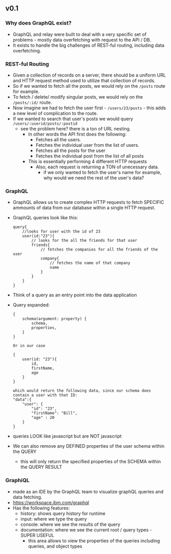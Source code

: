 ## v0.1

### Why does GraphQL exist?

- GraphQL and relay were built to deal with a very specific set of problems - mostly data overfetching with request to the API / DB.
- It exists to handle the big challenges of REST-ful routing, including data overfetching.

### REST-ful Routing

- Given a collection of records on a server, there should be a uniform URL and HTTP request method used to utilize that collection of records.
- So if we wanted to fetch all the posts, we would rely on the `/posts` route for example.
- To fetch / delete/ modify singular posts, we would rely on the `/posts/:id/` route.
- Now imagine we had to fetch the user first - `/users/23/posts` - this adds a new level of complication to the route.
- If we wanted to search that user's posts we would query `/users/:userid/posts/:postid`
	- see the problem here? there is a ton of URL nesting.
		- In other words the API first does the following:
			- Fetches all the users.
			- Fetches the individual user from the list of users.
			- Fetches all the posts for the user
			- Fetches the individual post from the list of all posts
		- This is essentially performing 4 different HTTP requests
			- Also, each request is returning a TON of unecessary data.
				- if we only wanted to fetch the user's name for example, why would we need the rest of the user's data?

### GraphQL

- GraphQL allows us to create complex HTTP requests to fetch SPECIFIC ammounts of data from our database within a single HTTP request.
- GraphQL queries look like this:
	```
	query{
		//looks for user with the id of 23
		user(id:"23"){
			// looks for the all the friends for that user
			friends{
				// fetches the companies for all the friends of the user
				company{
					// fetches the name of that company
					name
				}
			}
		}
	}
	```
- Think of a query as an entry point into the data application
- Query expanded:

	```
	{
		schema(argument: property) {
			schema,
			properties,
		}
	}

	Or in our case

	{
		user(id: "23"){
			id,
			firstName,
			age
		}
	}

	which would return the following data, since our schema does contain a user with that ID:
	"data":{
		"user": {
			"id": "23",
			"firstName": "Bill",
			"age" : 20
		}
	}
	```
- queries LOOK like javascript but are NOT javascript
- We can also remove any DEFINED properties of the user schema within the QUERY
	- this will only return the specified properties of the SCHEMA within the QUERY RESULT

### GraphiQL

- made as an IDE by the GraphQL team to visualize graphQL queries and data fetching.
- https://workspace.ibm.com/graphql
- Has the following features:
	- history: shows query history for runtime
	- input: where we type the query
	- console: where we see the results of the query
	- documentation: where we see the current root / query types - SUPER USEFUL
		- this area allows to view the properties of the queries including queries, and object types